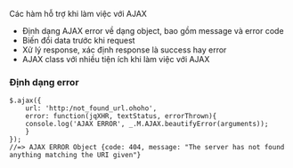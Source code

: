 Các hàm hỗ trợ khi làm việc với AJAX

<ul class="list-unstyled">
    <li><i class="glyphicon glyphicon-check text-info"></i> Định dạng AJAX error về dạng object, bao gồm message và
        error code
    </li>
    <li><i class="glyphicon glyphicon-check text-info"></i> Biến đổi data trước khi request</li>
    <li><i class="glyphicon glyphicon-check text-info"></i> Xử lý response, xác định response là success hay error</li>
    <li><i class="glyphicon glyphicon-check text-info"></i> AJAX class với nhiều tiện ích khi làm việc với AJAX</li>
</ul>

### Định dạng error
<pre><code class="javascript">$.ajax({
    url: 'http:/not_found_url.ohoho',
    error: function(jqXHR, textStatus, errorThrown){
    console.log('AJAX ERROR', _.M.AJAX.beautifyError(arguments));
    }
});
//=> AJAX ERROR Object {code: 404, message: "The server has not found anything matching the URI given"}</code></pre>
